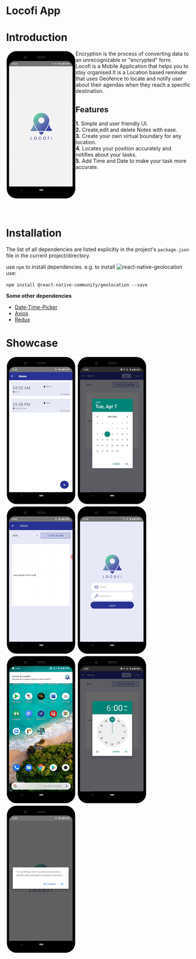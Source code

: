 # Locofi App
# Introduction
<img align="left" src="https://raw.githubusercontent.com/NihalSargaiya9/locofi_RN/master/src/images/screenshots/Splash.png"> Encryption is the process of converting data to an unrecognizable or "encrypted" form.</img>
<br>
Locofi is a Mobile Application that helps you to stay organised.It is a Location based reminder that uses Geofence to locate and notify user about their agendas when they reach a specific destination. 

## Features 

**1.** Simple and user friendly UI.<br>
**2.** Create,edit and delete Notes with ease.<br>
**3.** Create your own virtual boundary for any location.<br>
**4.** Locates your position accurately and notifies about your tasks.<br>
**5.** Add Time and Date to make your task more accurate.<br>

<br>
<br>
<br>
<br>
<br>
<br>

# Installation
The list of all dependencies are listed explicitly in the project's `package.json` file in the current project/directory.<br/>

use `npm` to install dependencies.
  e.g. to install ![react-native-geolocation](https://github.com/react-native-community/react-native-geolocation) use: 
  
 `npm install @react-native-community/geolocation --save`<br/>
 
 **Some other dependencies**
 * [Date-Time-Picker](https://github.com/react-native-community/datetimepicker#is24hour-optional-android-only)
 * [Axios](https://github.com/axios/axios)
 * [Redux](https://redux.js.org/introduction/installation)


# Showcase
 
 ![](https://raw.githubusercontent.com/NihalSargaiya9/locofi_RN/master/src/images/screenshots/Dashboard.png) 
 ![](https://raw.githubusercontent.com/NihalSargaiya9/locofi_RN/master/src/images/screenshots/Date.png)
 ![](https://raw.githubusercontent.com/NihalSargaiya9/locofi_RN/master/src/images/screenshots/Edit.png)
 ![](https://raw.githubusercontent.com/NihalSargaiya9/locofi_RN/master/src/images/screenshots/Login.png)
 ![](https://raw.githubusercontent.com/NihalSargaiya9/locofi_RN/master/src/images/screenshots/Notification.png)
 ![](https://raw.githubusercontent.com/NihalSargaiya9/locofi_RN/master/src/images/screenshots/Time.png)
 ![](https://raw.githubusercontent.com/NihalSargaiya9/locofi_RN/master/src/images/screenshots/request-location-permission.png)
 
 
